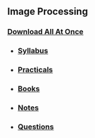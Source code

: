 ## Image Processing

### [Download All At Once](https://samriddhicollegeedunp-my.sharepoint.com/:f:/g/personal/wilsonshrestha_samriddhicollege_edu_np/EgqByNF28NtDipl5cUkiNpgBmAy88dszShV9nmKbcEhU3g?e=hDf4EX)

- ### [Syllabus](https://samriddhicollegeedunp-my.sharepoint.com/:f:/g/personal/wilsonshrestha_samriddhicollege_edu_np/EmY6nYeoF6pBqzYMwBGtEKABeegIvILU8C6yg08S17H3yw?e=24MH5P)

- ### [Practicals](https://samriddhicollegeedunp-my.sharepoint.com/:f:/g/personal/wilsonshrestha_samriddhicollege_edu_np/Ej9APJZSAdFAo1iYTIIAn-YBnzapYaLE8uQTlxji8LoGRQ?e=djslmk)

- ### [Books](https://samriddhicollegeedunp-my.sharepoint.com/:f:/g/personal/wilsonshrestha_samriddhicollege_edu_np/ErlN-IcG7tFPp7HpMYaA1poByJaYcEGW-zLMTMIoZmxkTg?e=97waLw)
 
- ### [Notes](https://samriddhicollegeedunp-my.sharepoint.com/:f:/g/personal/wilsonshrestha_samriddhicollege_edu_np/EplCzaoSWzdOh7g3xJ6Cl1sBjbIVuGe6rgNE0QACR8Kfsw?e=f72V2V)

- ### [Questions](https://samriddhicollegeedunp-my.sharepoint.com/:f:/g/personal/wilsonshrestha_samriddhicollege_edu_np/EpvDcjgb489NsLFoAk0WwpEBp4BptH81PSS76ISeB1quHw?e=rhV50K)
